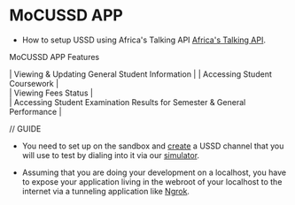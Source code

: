 # MoCUSSD APP 

- How to setup USSD using Africa's Talking API [Africa's Talking API](docs.africastalking.com/ussd). 

MoCUSSD APP Features                            

| Viewing & Updating General Student Information                           | 
| Accessing Student Coursework                                             |   
| Viewing Fees Status                                                      |   
| Accessing Student Examination Results for Semester & General Performance |   
                                 
// GUIDE
- You need to set up on the sandbox and [create](https://sandbox.africastalking.com/ussd/createchannel) a USSD channel that you will use to test by dialing into it via our [simulator](https://simulator.africastalking.com:1517/).

- Assuming that you are doing your development on a localhost, you have to expose your application living in the webroot of your localhost to the internet via a tunneling application like [Ngrok](https://ngrok.com/). 

